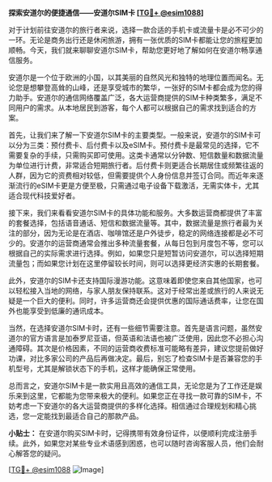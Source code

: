 **探索安道尔的便捷通信——安道尔SIM卡 [[TG💪+ @esim1088](https://t.me/s/esim1088)]**

对于计划前往安道尔的旅行者来说，选择一款合适的手机卡或流量卡是必不可少的一环。无论是商务出行还是休闲旅游，拥有一张优质的SIM卡都能让您的旅程更加顺畅。今天，我们就来聊聊安道尔SIM卡，帮助您更好地了解如何在安道尔畅享通信服务。

安道尔是一个位于欧洲的小国，以其美丽的自然风光和独特的地理位置而闻名。无论您是想攀登高耸的山峰，还是享受城市的繁华，一张好的SIM卡都会成为您的得力助手。安道尔的通信网络覆盖广泛，各大运营商提供的SIM卡种类繁多，满足不同用户的需求。从本地居民到游客，每个人都可以根据自己的需求找到适合的方案。

首先，让我们来了解一下安道尔SIM卡的主要类型。一般来说，安道尔的SIM卡可以分为三类：预付费卡、后付费卡以及eSIM卡。预付费卡是最常见的选择，它不需要复杂的手续，只需购买即可使用。这类卡通常以分钟数、短信数量和数据流量为单位进行计费，非常适合短期旅行者。后付费卡则更适合长期居住或频繁往返的人群，因为它的资费相对较低，但需要提供个人身份信息并签订合同。而近年来逐渐流行的eSIM卡更是方便至极，只需通过电子设备下载激活，无需实体卡，尤其适合现代科技爱好者。

接下来，我们来看看安道尔SIM卡的具体功能和服务。大多数运营商都提供了丰富的套餐选择，包括语音通话、短信和数据流量等。其中，数据流量是旅行者最为关注的部分，因为无论是在酒店、咖啡馆还是户外徒步，稳定的网络连接都是必不可少的。安道尔的运营商通常会推出多种流量套餐，从每日包到月度包不等，您可以根据自己的实际需求进行选择。例如，如果您只是短暂访问安道尔，可以选择短期流量包；而如果您计划在这里停留较长时间，则可以选择更经济实惠的长期套餐。

此外，安道尔的SIM卡还支持国际漫游功能。这意味着即使您来自其他国家，也可以轻松接入当地的网络，与家人朋友保持联系。这对于经常出差或旅行的人来说无疑是一个巨大的便利。同时，许多运营商还会提供优惠的国际通话费率，让您在国外也能享受到低廉的通讯成本。

当然，在选择安道尔SIM卡时，还有一些细节需要注意。首先是语言问题，虽然安道尔的官方语言是加泰罗尼亚语，但英语和法语也被广泛使用，因此您不必担心沟通障碍。其次是价格因素，不同的运营商收费标准可能略有差异，建议您提前做好功课，对比多家公司的产品后再做决定。最后，别忘了检查SIM卡是否兼容您的手机型号，尤其是解锁状态下的手机，这样才能确保正常使用。

总而言之，安道尔SIM卡是一款实用且高效的通信工具，无论您是为了工作还是娱乐来到这里，它都能为您带来极大的便利。如果您正在寻找一款可靠的SIM卡，不妨考虑一下安道尔的各大运营商提供的多样化选择。相信通过合理规划和精心挑选，您一定能找到最适合自己的那款产品。

**小贴士：** 在安道尔购买SIM卡时，记得携带有效身份证件，以便顺利完成注册手续。此外，如果您对某些专业术语感到困惑，也可以随时咨询客服人员，他们会耐心解答您的疑问。

[[TG💪+ @esim1088](https://t.me/s/esim1088) ![Image](https://i.postimg.cc/4NQfJmqS/Snipaste-2025-05-13-00-14-12.png)]
